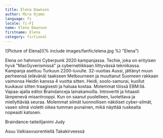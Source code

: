 ```yaml
---
title: Elena Dawnson
author: Mira Ojamo
language: fi
locale: fi-FI
name: Elena Dawnson
firstname: Elena
category: fictional
---
```

![Picture of Elena]({% include images/fanfic/elena.jpg %} "Elena")

Elena on hahmoni Cyberpunk 2020 kampanjassa. Techie, joka on erityisen hyvä "MacGyverismissä" ja cybernetiikkaan liittyvässä tekniikassa. Kampanja asettuu Turkuun 2200-luvulle.
32-vuotias Aussi, jättänyt muun perheensä (elävänä) taakseen Melbourneen ja muuttanut Suomeen rakkaan vaimonsa Heidin kanssa 4 vuotta sitten. Heidi, soolo-samurai, kuollut
kuukausi sitten traagisesti ja haluaa kostaa. Molemmat töissä EBM:llä. Vapaa-ajalla editoi Braindanceja lainakamoilla. Introvertti ja hitaasti lämpenevä misantrooppi. Kun on
saanut puolelleen, luotettava ja miellyttävää seuraa. Molemmat silmät luonnollisen näköiset cyber-silmät, vasen silmä violetti oikea tumman punainen, mikä näyttää ruskealta
nopeasti katsoen.

Braindance-taiteilijanimi Judy

Asuu Valkiasvuorentiellä Takakirveessä